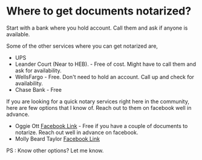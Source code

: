 # Where to get documents notarized?
Start with a bank where you hold account. Call them and ask if anyone is available.

Some of the other services where you can get notarized are,
 * UPS
 * Leander Court (Near to HEB). - Free of cost. Might have to call them and ask for availability.
 * WellsFargo - Free. Don't need to hold an account. Call up and check for availability.
 * Chase Bank - Free


If you are looking for a quick notary services right here in the community, here are few options that I know of.
Reach out to them on facebook well in advance.

 * Oggie Ott [Facebook Link](https://www.facebook.com/groups/2558315710915805/user/608456688/) - Free if you have a couple of documents to notarize. Reach out well in advance on facebook.
 * Molly Beard Taylor [Facebook Link](https://www.facebook.com/groups/2558315710915805/user/1253965493)


PS : Know other options? Let me know.

